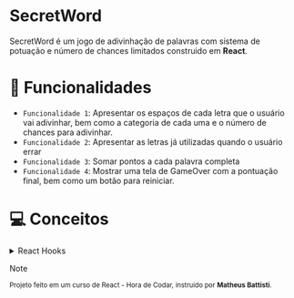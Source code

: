# SecretWord 
SecretWord é um jogo de adivinhação de palavras com sistema de potuação e número de chances limitados construido em **React**.

# :hammer: Funcionalidades

- `Funcionalidade 1`: Apresentar os espaços de cada letra que o usuário vai adivinhar, bem como a categoria de cada uma e o número de chances para adivinhar.
- `Funcionalidade 2`: Apresentar as letras já utilizadas quando o usuário errar
- `Funcionalidade 3`: Somar pontos a cada palavra completa
- `Funcionalidade 4`: Mostrar uma tela de GameOver com a pontuação final, bem como um botão para reiniciar.


# 💻 Conceitos

<details>
<summary>React Hooks</summary>
 
- [UseState](https://react.dev/reference/react/useState)
- [UseEffect](https://react.dev/reference/react/useEffect)
- [UseCallBack](https://react.dev/reference/react/useCallback)
- [UseRef](https://react.dev/reference/react/useRef)   
</details>


> [!NOTE]
> <sub> Projeto feito em um curso de React - Hora de Codar, instruido por **Matheus Battisti**. </sub>

